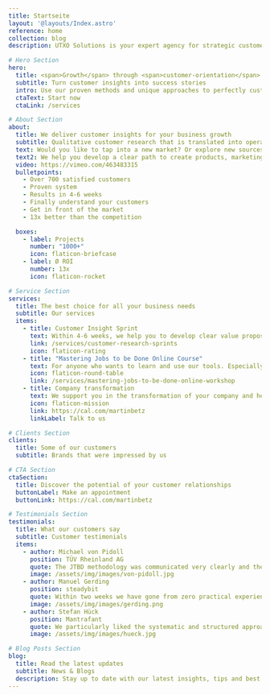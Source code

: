 ```yaml
---
title: Startseite
layout: '@layouts/Index.astro'
reference: home
collection: blog
description: UTXO Solutions is your expert agency for strategic customer research. We support companies in gaining in-depth customer insights and using them to develop outstanding products that conquer the market.

# Hero Section
hero:
  title: <span>Growth</span> through <span>customer-orientation</span>
  subtitle: Turn customer insights into success stories
  intro: Use our proven methods and unique approaches to perfectly customise your products and services to your customers' needs.
  ctaText: Start now
  ctaLink: /services

# About Section
about:
  title: We deliver customer insights for your business growth
  subtitle: Qualitative customer research that is translated into operational progress
  text: Would you like to tap into a new market? Or explore new sources of income? Are you worried that your investment in product development is not paying off? Would you like to reduce the risk of a lack of product-market fit? Then we are here for you!
  text2: We help you develop a clear path to create products, marketing and sales that your customers will love
  video: https://vimeo.com/463483315
  bulletpoints:
    - Over 700 satisfied customers
    - Proven system
    - Results in 4-6 weeks
    - Finally understand your customers
    - Get in front of the market
    - 13x better than the competition

  boxes:
    - label: Projects
      number: "1000+"
      icon: flaticon-briefcase
    - label: Ø ROI
      number: 13x
      icon: flaticon-rocket

# Service Section
services:
  title: The best choice for all your business needs
  subtitle: Our services
  items:
    - title: Customer Insight Sprint
      text: Within 4-6 weeks, we help you to develop clear value propositions for product, marketing and sales - all based on customer insights.
      link: /services/customer-research-sprints
      icon: flaticon-rating
    - title: "Mastering Jobs to be Done Online Course"
      text: For anyone who wants to learn and use our tools. Especially useful for people in marketing, product development and innovation management. We teach you everything you need to know.
      icon: flaticon-round-table
      link: /services/mastering-jobs-to-be-done-online-workshop
    - title: Company transformation
      text: We support you in the transformation of your company and help you to establish customer-orientated structures.
      icon: flaticon-mission
      link: https://cal.com/martinbetz
      linkLabel: Talk to us

# Clients Section
clients:
  title: Some of our customers
  subtitle: Brands that were impressed by us

# CTA Section
ctaSection:
  title: Discover the potential of your customer relationships
  buttonLabel: Make an appointment
  buttonLink: https://cal.com/martinbetz

# Testimonials Section
testimonials:
  title: What our customers say
  subtitle: Customer testimonials
  items:
    - author: Michael von Pidoll
      position: TÜV Rheinland AG
      quote: The JTBD methodology was communicated very clearly and the interviews were conducted professionally. The project gives us the opportunity to address our customers more specifically with new service offerings.
      image: /assets/img/images/von-pidoll.jpg
    - author: Manuel Gerding
      position: steadybit
      quote: Within two weeks we have gone from zero practical experience with JTBD to a fully operational small research team that can use JTBD independently in the future! Unreserved 110% recommendation.
      image: /assets/img/images/gerding.png
    - author: Stefan Hück
      position: Mantrafant
      quote: We particularly liked the systematic and structured approach, which enabled us to find out more relevant information about our product and our customers in the JTBD interview sprint in just two days (6 interviews) than in the last three years. After less than a week, we were able to directly triple the effectiveness of our advertising campaign with the results. Not only did we improve our marketing and sales, but we also developed a better product.
      image: /assets/img/images/hueck.jpg

# Blog Posts Section
blog:
  title: Read the latest updates
  subtitle: News & Blogs
  description: Stay up to date with our latest insights, tips and best practices in the areas of market research, customer centricity and business growth.
---
```

